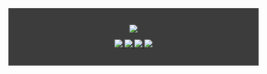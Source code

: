 <div style="background: #3c3c3c; padding: 20px;">
  <p align="center">
    <a href="https://github.com/kerwin162">
      <img src="https://github-readme-stats.vercel.app/api?username=kerwin162&show_icons=true&bg_color=f3f3f3" />
    </a>
  </p>

  <p align="center">
    <a href="https://www.jianshu.com/u/f7bb67d86765">
      <img src="https://img.shields.io/badge/📖%20博客-brightness.svg" />
    </a>
    <a href="https://mp.weixin.qq.com/s/WicJOwSwO9HRdu39jOR7TQ">
      <img src="https://img.shields.io/badge/🚀%20微信-brightness.svg" />
    </a>
    <a href="https://juejin.cn/user/712139265815144/posts">
      <img src="https://img.shields.io/badge/📖%20掘金-brightness.svg" />
    </a>
    <a href="https://github.com/kerwin162">
      <img src="https://komarev.com/ghpvc/?username=kerwin162&color=brightgreen&label=👁%20访问量" />
    </a>
  </p>
</div>
